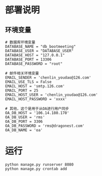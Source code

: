 # 部署说明

## 环境变量
    # 数据库环境变量
    DATABASE_NAME = "db_bootmeeting"
    DATABASE_USER = "DATABASE_USER"
    DATABASE_HOST = "127.0.0.1"
    DATABASE_PORT = 13306
    DATABASE_PASSWORD = "root"
    
    # 邮件相关环境变量
    EMAIL_SENDER = 'chenlin_youdao@126.com'
    EMAIL_USE_TLS = False
    EMAIL_HOST = 'smtp.126.com'
    EMAIL_PORT = 25
    EMAIL_HOST_USER = 'chenlin_youdao@126.com'
    EMAIL_HOST_PASSWORD = 'xxxx'
    
    # 其他，这个是用于从OA进行用户同步
    OA_DB_HOST = '106.14.180.170'
    OA_DB_USER = 'rms'
    OA_DB_PORT = 3306
    OA_DB_PASSWORD = 'rms@dragonest.com'
    OA_DB_NAME = 'oa'
    
    
# 运行
    python manage.py runserver 8080
    python manage.py crontab add